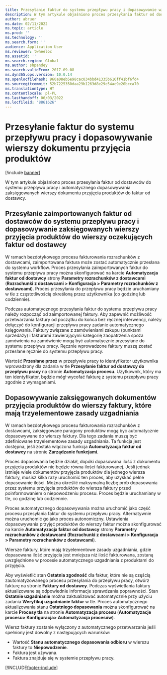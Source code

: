 ```yaml
---
title: Przesyłanie faktur do systemu przepływu pracy i dopasowywanie wierszy dokumentu przyjęcia produktów
description: W tym artykule objaśniono proces przesyłania faktur od dostawców do systemu przepływu pracy i automatycznego dopasowywania zaksięgowanych wierszy dokumentu przyjęcia produktów do faktur od dostawcy.
author: abruer
ms.date: 02/11/2022
ms.topic: article
ms.prod: ''
ms.technology: ''
ms.search.form: ''
audience: Application User
ms.reviewer: twheeloc
ms.assetid: ''
ms.search.region: Global
ms.author: shpandey
ms.search.validFrom: 2017-09-08
ms.dyn365.ops.version: 10.0.14
ms.openlocfilehash: 960a08eb5e98cac034bbd41335b616ff41bf6fd4
ms.sourcegitcommit: 52b7225350daa29b1263d8e29c54ac9e20bcca70
ms.translationtype: HT
ms.contentlocale: pl-PL
ms.lasthandoff: 06/03/2022
ms.locfileid: "8861626"
---
```

# <a name="submit-invoices-to-the-workflow-system-and-match-product-receipt-lines"></a>Przesyłanie faktur do systemu przepływu pracy i dopasowywanie wierszy dokumentu przyjęcia produktów

[!include [banner](../includes/banner.md)]

W tym artykule objaśniono proces przesyłania faktur od dostawców do systemu przepływu pracy i automatycznego dopasowywania zaksięgowanych wierszy dokumentu przyjęcia produktów do faktur od dostawcy.

## <a name="submitting-imported-vendor-invoices-to-the-workflow-system-and-matching-posted-product-receipt-lines-to-pending-vendor-invoice-lines"></a>Przesyłanie zaimportowanych faktur od dostawców do systemu przepływu pracy i dopasowywanie zaksięgowanych wierszy przyjęcia produktów do wierszy oczekujących faktur od dostawcy

W ramach bezdotykowego procesu fakturowania rozrachunków z dostawcami, zaimportowana faktura może zostać automatycznie przesłana do systemu workflow. Proces przesyłania zaimportowanych faktur do systemu przepływu pracy można skonfigurować na karcie **Automatyzacja faktur od dostawcy** strony **Parametry rozrachunków z dostawcami** (**Rozrachunki z dostawcami \> Konfiguracja \> Parametry rozrachunków z dostawcami**). Proces przesyłania do przepływu pracy będzie uruchamiany w tle z częstotliwością określoną przez użytkownika (co godzinę lub codziennie).

Podczas automatycznego przesyłania faktur do systemu przepływu pracy należy rozpocząć od zaimportowanej faktury. Aby zapewnić możliwość przetwarzania faktury od początku do końca bez ręcznej interwencji, należy dołączyć do konfiguracji przepływu pracy zadanie automatycznego księgowania. Faktury związane z zamówieniami zakupu (punktami sprzedaży) i fakturami zawierającymi kategorię zaopatrzenia spoza zamówienia na zamówienie mogą być automatycznie przesyłane do systemu przepływu pracy. Ręcznie wprowadzone faktury muszą zostać przesłane ręcznie do systemu przepływu pracy.

Wartość **Przesłane przez** w przepływie pracy to identyfikator użytkownika wprowadzony dla zadania w tle **Przesyłanie faktur od dostawcy do przepływu pracy** na stronie **Automatyzacja procesu**. Użytkownik, który ma ten identyfikator, będzie mógł wycofać fakturę z systemu przepływu pracy zgodnie z wymaganiami.

## <a name="matching-posted-product-receipts-to-invoice-lines-that-have-a-three-way-matching-policy"></a>Dopasowywanie zaksięgowanych dokumentów przyjęcia produktów do wierszy faktury, które mają trzyelementowe zasady uzgadniania

W ramach bezdotykowego procesu fakturowania rozrachunków z dostawcami, zaksięgowane paragony produktów mogą być automatycznie dopasowywane do wierszy faktury. Dla tego zadania muszą być zdefiniowane trzyelementowe zasady uzgadniania. Ta funkcja jest dostępna, jeśli została włączona funkcja **Automatyzacja faktur od dostawcy** na stronie **Zarządzanie funkcjami**.

Proces dopasowania będzie działał, dopóki dopasowana ilość z dokumentu przyjęcia produktów nie będzie równa ilości fakturowanej. Jeśli jednak istnieje wiele dokumentów przyjęcia produktów dla jednego wiersza faktury, musisz kilka razy uruchomić ten proces, aby uzyskać pełne dopasowanie ilości. Można określić maksymalną liczbę prób dopasowania przez systemu przyjęcia produktów do wiersza faktury przed poinformowaniem o niepowodzeniu procesu. Proces będzie uruchamiany w tle, co godzinę lub codziennie. 

Proces automatycznego dopasowywania można uruchomić jako część procesu przesyłania faktur do systemu przepływu pracy. Alternatywnie można uruchomić go jako proces autonomiczny. Ustawienia dopasowywania przyjęć produktów do wierszy faktur można skonfigurować na karcie **Automatyzacja faktur od dostawcy** strony **Parametry rozrachunków z dostawcami** (**Rozrachunki z dostawcami \> Konfiguracja \> Parametry rozrachunków z dostawcami**).

Wiersze faktury, które mają trzyelementowe zasady uzgadniania, gdzie dopasowana ilość przyjęcia jest mniejsza niż ilość fakturowana, zostaną uwzględnione w procesie automatycznego uzgadniania z produktami do przyjęcia.

Aby wyświetlić stan **Ostatnia zgodność** dla faktur, które nie są częścią zautomatyzowanego procesu przesyłania do przepływu pracy, otwórz fakturę na stronie **Faktury od dostawcy**. Podczas wyświetlania faktury aktualizowane są odpowiednie informacje sprawdzania poprawności. Stan **Ostatnie uzgadnianie** można zaktualizować automatycznie przy użyciu zadania **Weryfikuj uzgadnianie faktur** w tle. Proces automatycznego aktualizowania stanu **Ostatniego dopasowania** można skonfigurować na karcie **Procesy tła** na stronie **Automatyzacja procesu** (**Automatyzacje procesu\> Konfiguracja\> Automatyzacja procesów**).

Wiersz faktury zostanie wyłączony z automatycznego przetwarzania jeśli spełniony jest dowolny z następujących warunków:

- Wartość **Stanu automatycznego dopasowania odbioru** w wierszu faktury to **Niepowodzenie**.
- Faktura jest używana.
- Faktura znajduje się w systemie przepływu pracy.


[!INCLUDE[footer-include](../../includes/footer-banner.md)]
